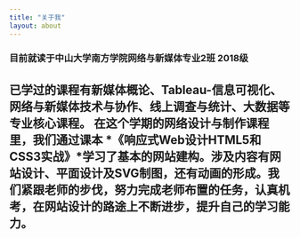 ```yaml
---
title: "关于我"
layout: about
---
```


### 目前就读于中山大学南方学院网络与新媒体专业2班 2018级
## 已学过的课程有新媒体概论、Tableau-信息可视化、网络与新媒体技术与协作、线上调查与统计、大数据等专业核心课程。  在这个学期的网络设计与制作课程里，我们通过课本 *《响应式Web设计HTML5和CSS3实战》*学习了基本的网站建构。涉及内容有网站设计、平面设计及SVG制图，还有动画的形成。我们紧跟老师的步伐，努力完成老师布置的任务，认真机考，在网站设计的路途上不断进步，提升自己的学习能力。